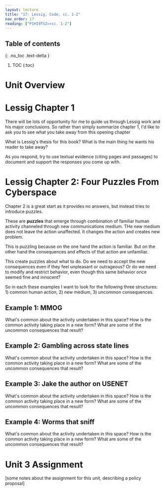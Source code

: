 ```yaml
---
layout: lecture
title: "17: Lessig, Code, cc. 1-2"
nav_order: 17
reading: ["PIHI9TSZ=>cc. 1-2"]
---
```


## Table of contents
{: .no_toc .text-delta } 
1. TOC 
{:toc}

# Unit Overview

# Lessig Chapter 1

<div class="discussion">

There will be lots of opportunity for me to guide us through Lessig work and his major conclusions. So rather than simply summarize chapter 1, I'd like to ask you to see what you take away from this opening chapter

<span class="respond"/> What is Lessig's thesis for this book? What is the main thing he wants his reader to take away?

As you respond, try to use textual evidence (citing pages and passages) to document and support the responses you come up with.

</div>


# Lessig Chapter 2: Four Puzzles From Cyberspace

Chapter 2 is a great start as it provides no answers, but instead tries to introduce puzzles. 

These are **puzzles** that emerge through combination of familiar human activity channeled through new communications medium. THe new medium does not leave the action unaffected. It changes the action and creates new problem. 

This is puzzling because on the one hand the action is familiar. But on the other hand the consequences and effects of that action are unfamiliar. 

This create puzzles about what to do. Do we need to accept the new consequences even if they feel unpleasant or outrageous? Or do we need to modify and restrict behavior, even though this same behavior once seemed fine and innocent? 

So in each these examples I want to look for the following three structures: 1) common human action, 2) new medium, 3) uncommon consequences. 

## Example 1: MMOG

<div class="discussion" markdown="1">
<span class="respond"/> What's common about the activity undertaken in this space?
<span class="respond"/> How is the common activity taking place in a new form?
<span class="respond"/> What are some of the uncommon consequences that result?
</div>

## Example 2: Gambling across state lines

<div class="discussion" markdown="1">
<span class="respond"/> What's common about the activity undertaken in this space?
<span class="respond"/> How is the common activity taking place in a new form?
<span class="respond"/> What are some of the uncommon consequences that result?
</div>

## Example 3: Jake the author on USENET

<div class="discussion" markdown="1">
<span class="respond"/> What's common about the activity undertaken in this space?
<span class="respond"/> How is the common activity taking place in a new form?
<span class="respond"/> What are some of the uncommon consequences that result?
</div>

## Example 4: Worms that sniff

<div class="discussion" markdown="1">
<span class="respond"/> What's common about the activity undertaken in this space?
<span class="respond"/> How is the common activity taking place in a new form?
<span class="respond"/> What are some of the uncommon consequences that result?
</div>

# Unit 3 Assignment

[some notes about the assignment for this unit, describing a policy proposal]







